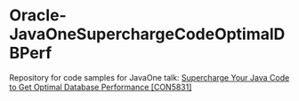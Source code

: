 # Oracle-JavaOneSuperchargeCodeOptimalDBPerf
Repository for code samples for JavaOne talk: [Supercharge Your Java Code to Get Optimal Database Performance [CON5831]](https://oracle.rainfocus.com/scripts/catalog/oow16.jsp?search.event=javaone)
